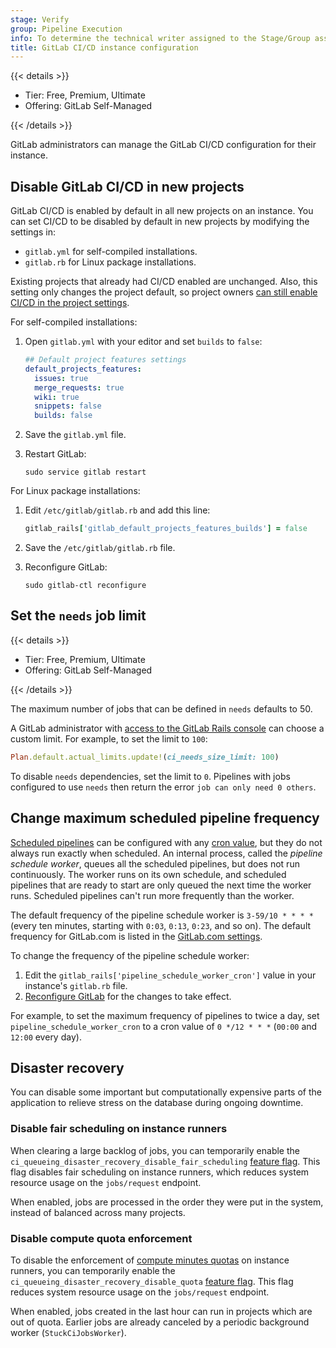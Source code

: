 ```yaml
---
stage: Verify
group: Pipeline Execution
info: To determine the technical writer assigned to the Stage/Group associated with this page, see https://handbook.gitlab.com/handbook/product/ux/technical-writing/#assignments
title: GitLab CI/CD instance configuration
---
```


{{< details >}}

- Tier: Free, Premium, Ultimate
- Offering: GitLab Self-Managed

{{< /details >}}

GitLab administrators can manage the GitLab CI/CD configuration for their instance.

## Disable GitLab CI/CD in new projects

GitLab CI/CD is enabled by default in all new projects on an instance. You can set
CI/CD to be disabled by default in new projects by modifying the settings in:

- `gitlab.yml` for self-compiled installations.
- `gitlab.rb` for Linux package installations.

Existing projects that already had CI/CD enabled are unchanged. Also, this setting only changes
the project default, so project owners [can still enable CI/CD in the project settings](../../ci/pipelines/settings.md#disable-gitlab-cicd-pipelines).

For self-compiled installations:

1. Open `gitlab.yml` with your editor and set `builds` to `false`:

   ```yaml
   ## Default project features settings
   default_projects_features:
     issues: true
     merge_requests: true
     wiki: true
     snippets: false
     builds: false
   ```

1. Save the `gitlab.yml` file.

1. Restart GitLab:

   ```shell
   sudo service gitlab restart
   ```

For Linux package installations:

1. Edit `/etc/gitlab/gitlab.rb` and add this line:

   ```ruby
   gitlab_rails['gitlab_default_projects_features_builds'] = false
   ```

1. Save the `/etc/gitlab/gitlab.rb` file.

1. Reconfigure GitLab:

   ```shell
   sudo gitlab-ctl reconfigure
   ```

## Set the `needs` job limit

{{< details >}}

- Tier: Free, Premium, Ultimate
- Offering: GitLab Self-Managed

{{< /details >}}

The maximum number of jobs that can be defined in `needs` defaults to 50.

A GitLab administrator with [access to the GitLab Rails console](../operations/rails_console.md#starting-a-rails-console-session)
can choose a custom limit. For example, to set the limit to `100`:

```ruby
Plan.default.actual_limits.update!(ci_needs_size_limit: 100)
```

To disable `needs` dependencies, set the limit to `0`. Pipelines with jobs
configured to use `needs` then return the error `job can only need 0 others`.

## Change maximum scheduled pipeline frequency

[Scheduled pipelines](../../ci/pipelines/schedules.md) can be configured with any [cron value](../../topics/cron/_index.md),
but they do not always run exactly when scheduled. An internal process, called the
_pipeline schedule worker_, queues all the scheduled pipelines, but does not
run continuously. The worker runs on its own schedule, and scheduled pipelines that
are ready to start are only queued the next time the worker runs. Scheduled pipelines
can't run more frequently than the worker.

The default frequency of the pipeline schedule worker is `3-59/10 * * * *` (every ten minutes,
starting with `0:03`, `0:13`, `0:23`, and so on). The default frequency for GitLab.com
is listed in the [GitLab.com settings](../../user/gitlab_com/_index.md#cicd).

To change the frequency of the pipeline schedule worker:

1. Edit the `gitlab_rails['pipeline_schedule_worker_cron']` value in your instance's `gitlab.rb` file.
1. [Reconfigure GitLab](../restart_gitlab.md#reconfigure-a-linux-package-installation) for the changes to take effect.

For example, to set the maximum frequency of pipelines to twice a day, set `pipeline_schedule_worker_cron`
to a cron value of `0 */12 * * *` (`00:00` and `12:00` every day).

## Disaster recovery

You can disable some important but computationally expensive parts of the application
to relieve stress on the database during ongoing downtime.

### Disable fair scheduling on instance runners

When clearing a large backlog of jobs, you can temporarily enable the `ci_queueing_disaster_recovery_disable_fair_scheduling`
[feature flag](../feature_flags.md). This flag disables fair scheduling
on instance runners, which reduces system resource usage on the `jobs/request` endpoint.

When enabled, jobs are processed in the order they were put in the system, instead of
balanced across many projects.

### Disable compute quota enforcement

To disable the enforcement of [compute minutes quotas](compute_minutes.md) on instance runners, you can temporarily
enable the `ci_queueing_disaster_recovery_disable_quota` [feature flag](../feature_flags.md).
This flag reduces system resource usage on the `jobs/request` endpoint.

When enabled, jobs created in the last hour can run in projects which are out of quota.
Earlier jobs are already canceled by a periodic background worker (`StuckCiJobsWorker`).
